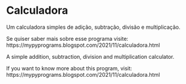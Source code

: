 # Calculadora
Um calculadora simples de adição, subtração, divisão e multiplicação. 
<p>Se quiser saber mais sobre esse programa visite: https://mypyprograms.blogspot.com/2021/11/calculadora.html</p>
<p>A simple addition, subtraction, division and multiplication calculator.</p>
<p>If you want to know more about this program, visit: https://mypyprograms.blogspot.com/2021/11/calculadora.html</p> 
